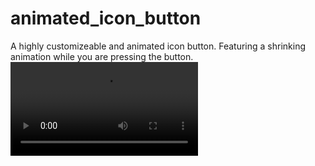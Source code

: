 # animated_icon_button
A highly customizeable and animated icon button. Featuring a shrinking animation while you are pressing the button.
![e](./newexamplevid.mp4)
